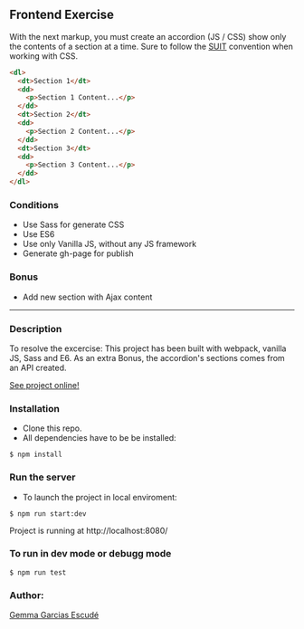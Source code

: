 ## Frontend Exercise

With the next markup, you must create an accordion (JS / CSS) show only the contents of a section at a time.
Sure to follow the [SUIT](https://suitcss.github.io/) convention when working with CSS.


```html
<dl>
  <dt>Section 1</dt>
  <dd>
    <p>Section 1 Content...</p>
  </dd>
  <dt>Section 2</dt>
  <dd>
    <p>Section 2 Content...</p>
  </dd>
  <dt>Section 3</dt>
  <dd>
    <p>Section 3 Content...</p>
  </dd>
</dl>
```

### Conditions
* Use Sass for generate CSS
* Use ES6
* Use only Vanilla JS, without any JS framework
* Generate gh-page for publish


### Bonus
* Add new section with Ajax content
---

### Description
To resolve the excercise:
This project has been built with webpack, vanilla JS, Sass and E6. As an extra Bonus, the accordion's sections comes from an API created.

[See project online!](https://gemmagarcias.github.io/schibsted-frontend/docs/)

### Installation 
* Clone this repo.
* All dependencies have to be be installed:
```
$ npm install
```

### Run the server
* To launch the project in local enviroment:
```
$ npm run start:dev
```
Project is running at http://localhost:8080/


### To run in dev mode or debugg mode
```
$ npm run test
```

### Author:
[Gemma Garcias Escudé](https://www.linkedin.com/in/gemma-garcias-e/)




